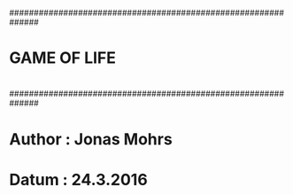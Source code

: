 

##############################################################
#
#                    GAME OF LIFE
#
##############################################################




# Author : Jonas Mohrs
# Datum  : 24.3.2016
